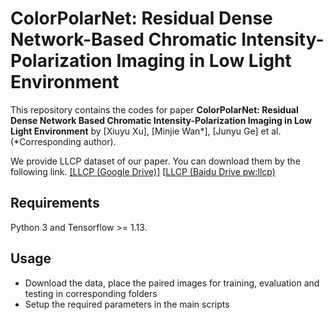 # ColorPolarNet: Residual Dense Network-Based Chromatic Intensity-Polarization Imaging in Low Light Environment
This repository contains the codes for paper **ColorPolarNet: Residual Dense Network Based Chromatic Intensity-Polarization Imaging in Low Light Environment** by [Xiuyu Xu], [Minjie Wan*], [Junyu Ge] et al. (*Corresponding author).

We provide LLCP dataset of our paper. You can download them by the following link.
[[LLCP (Google Drive)]](https://drive.google.com/file/d/1mwSipM3RB-7dIOywgF9UGvx_ghwqDcGO/view?usp=sharing)
[[LLCP (Baidu Drive pw:llcp)](https://pan.baidu.com/s/1GdSwq6pi19vhESb1VEh_Vg?pwd=llcp )

## Requirements
Python 3 and Tensorflow >= 1.13.
## Usage
- Download the data, place the paired images for training, evaluation and testing in corresponding folders
- Setup the required parameters in the main scripts
